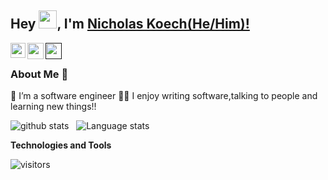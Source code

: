 ## Hey <img src="https://github.com/TheDudeThatCode/TheDudeThatCode/blob/master/Assets/Hi.gif" width="29px">, I'm [Nicholas Koech(He/Him)!](https://www.linkedin.com/in/nicholas-koech-74990010a/) 
<!--
**Nkoech123/Nkoech123** is a ✨ _special_ ✨ repository because its `README.md` (this file) appears on your GitHub profile.

Here are some ideas to get you started:

- 🔭 I’m currently working on ...
- 🌱 I’m currently learning ...
- 👯 I’m looking to collaborate on ...
- 🤔 I’m looking for help with ...
- 💬 Ask me about ...
- 📫 How to reach me: ...
- 😄 Pronouns: ...
- ⚡ Fun fact: ...
-->


<a href="https://www.linkedin.com/in/mercy-jepkoech-a889411ab/?original_referer=https%3A%2F%2Fwww%2Egoogle%2Ecom%2F&originalSubdomain=ke">
  <img align="left" width="24px" src="https://cdn.worldvectorlogo.com/logos/linkedin-icon-2.svg"  />
</a>
<a href="mailto:mailtojepkoechmercy32@gmail.com">
  <img align="left" width="26px" src="https://cdn.jsdelivr.net/npm/simple-icons@v3/icons/gmail.svg" />

<a href="">
  <img align="left" width="26px" src="https://cdn.jsdelivr.net/npm/simple-icons@v3/icons/medium.svg" />
</a>

<br />

### About Me 🚀
🌱 I’m a software engineer
👨‍💻  I enjoy writing software,talking to people and learning new things!! </br>

![github stats](https://github-readme-stats.vercel.app/api?username=Nkoech123&show_icons=true&hide_border=true)&nbsp;&nbsp;
![Language stats](https://github-readme-stats-eight-theta.vercel.app/api/top-langs/?username=Nkoech123&layout=compact&langs_count=8&hide_border=true)
<br />

**Technologies and Tools**  




![visitors](https://visitor-badge.laobi.icu/badge?page_id=jepkoechmercy.jepkoechmercy)
